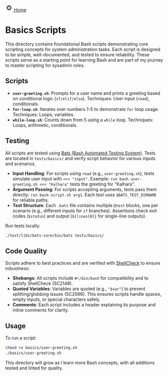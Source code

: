 [<img src="../img/home.webp" alt="Home" width="24" height="24"> Home](../)

# Basics Scripts

This directory contains foundational Bash scripts demonstrating core scripting concepts for system administration tasks. Each script is designed to be simple, well-documented, and tested to ensure reliability. These scripts serve as a starting point for learning Bash and are part of my journey to master scripting for sysadmin roles.

## Scripts
- **`user-greeting.sh`**: Prompts for a user name and prints a greeting based on conditional logic (`if/elif/else`). Techniques: User input (`read`), conditionals.
- **`for-loop.sh`**: Iterates over numbers 1-5 to demonstrate `for` loop usage. Techniques: Loops, variables.
- **`while-loop.sh`**: Counts down from 5 using a `while` loop. Techniques: Loops, arithmetic, conditionals.

## Testing
All scripts are tested using [Bats (Bash Automated Testing System)](https://github.com/bats-core/bats-core). Tests are located in `tests/basics/` and verify script behavior for various inputs and scenarios.

- **Input Handling**: For scripts using `read` (e.g., `user-greeting.sh`), tests simulate user input with `<<< "input"`. Example: `run bash user-greeting.sh <<< "Kalhara"` tests the greeting for "Kalhara".
- **Argument Passing**: For scripts accepting arguments, tests pass them directly: `run bash script.sh arg1`. Each test uses `$BATS_TEST_DIRNAME` for reliable paths.
- **Test Structure**: Each `.bats` file contains multiple `@test` blocks, one per scenario (e.g., different inputs for `if` branches). Assertions check exit codes (`$status`) and output (`${lines[0]}` for single-line outputs).

Run tests locally:
```bash
./test/libs/bats-core/bin/bats tests/basics/
```

## Code Quality
Scripts adhere to best practices and are verified with [ShellCheck](https://www.shellcheck.net/) to ensure robustness:
- **Shebangs**: All scripts include `#!/bin/bash` for compatibility and to satisfy ShellCheck (SC2148).
- **Quoted Variables**: Variables are quoted (e.g., `"$var"`) to prevent splitting/globbing issues (SC2086). This ensures scripts handle spaces, empty inputs, or special characters safely.
- **Comments**: Each script includes a header explaining its purpose and inline comments for clarity.

## Usage
To run a script:
```bash
chmod +x basics/user-greeting.sh
./basics/user-greeting.sh
```

This directory will grow as I learn more Bash concepts, with all additions tested and linted for quality.